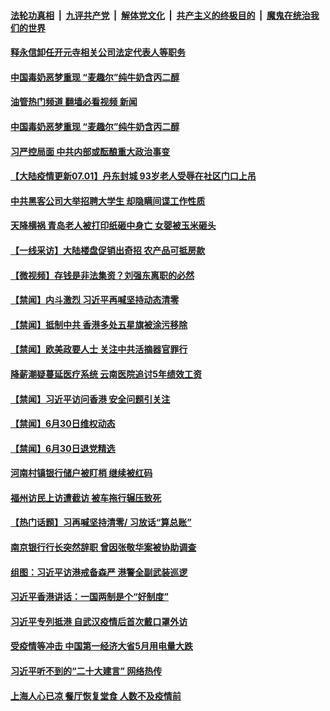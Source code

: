 ####  [法轮功真相](../../../../basic/blob/master/README.md?t=07011501) &nbsp;|&nbsp; [九评共产党](../../../../9ping.md/blob/master/README.md?t=07011501) &nbsp;|&nbsp; [解体党文化](../../../../jtdwh.md/blob/master/README.md?t=07011501)  &nbsp;|&nbsp; [共产主义的终极目的](../../../../gczydzjmd.md/blob/master/README.md?t=07011501) &nbsp;|&nbsp; [魔鬼在统治我们的世界](../../../../mgztzwmdsj.md/blob/master/README.md?t=07011501) 

#### [释永信卸任开元寺相关公司法定代表人等职务](../pages/prog204/a103469123.md?t=07011501) 


#### [中国毒奶恶梦重现 “麦趣尔”纯牛奶含丙二醇](../pages/prog204/a103469081.md?t=07011501) 
#### [油管热门频道 翻墙必看视频 新闻](http://45.76.130.85:81/youtube.html?07011501)
#### [中国毒奶恶梦重现 “麦趣尔”纯牛奶含丙二醇](../pages/prog204/a103469081.md?t=07011501) 

#### [习严控局面 中共内部或酝酿重大政治事变](../pages/prog204/a103469083.md?t=07011501) 

#### [【大陆疫情更新07.01】丹东封城 93岁老人受辱在社区门口上吊](../pages/prog204/a103466333.md?t=07011501) 


#### [中共黑客公司大举招聘大学生 却隐瞒间谍工作性质](../pages/prog204/a103468844.md?t=07011501) 

#### [天降横祸 青岛老人被打印纸砸中身亡 女婴被玉米砸头](../pages/prog204/a103468884.md?t=07011501) 

#### [【一线采访】大陆楼盘促销出奇招 农产品可抵房款](../pages/prog204/a103468858.md?t=07011501) 

#### [【微视频】存钱是非法集资？刘强东离职的必然](../pages/prog204/a103468744.md?t=07011501) 

#### [【禁闻】内斗激烈 习近平再喊坚持动态清零](../pages/prog204/a103468746.md?t=07011501) 

#### [【禁闻】抵制中共 香港多处五星旗被涂污移除](../pages/prog204/a103468754.md?t=07011501) 

#### [【禁闻】欧美政要人士 关注中共活摘器官罪行](../pages/prog204/a103468749.md?t=07011501) 


#### [降薪潮疑蔓延医疗系统 云南医院追讨5年绩效工资](../pages/prog204/a103468724.md?t=07011501) 

#### [【禁闻】习近平访问香港 安全问题引关注](../pages/prog204/a103468742.md?t=07011501) 

#### [【禁闻】6月30日维权动态](../pages/prog204/a103468738.md?t=07011501) 

#### [【禁闻】6月30日退党精选](../pages/prog204/a103468740.md?t=07011501) 

#### [河南村镇银行储户被盯梢 继续被红码](../pages/prog204/a103468582.md?t=07011501) 

#### [福州访民上访遭截访 被车拖行辗压致死](../pages/prog204/a103468568.md?t=07011501) 

#### [【热门话题】习再喊坚持清零/ 习放话“算总账”](../pages/prog204/a103468520.md?t=07011501) 

#### [南京银行行长突然辞职 曾因张敬华案被协助调查](../pages/prog204/a103468538.md?t=07011501) 


#### [组图：习近平访港戒备森严 港警全副武装巡逻](../pages/prog204/a103468488.md?t=07011501) 

#### [习近平香港讲话：一国两制是个“好制度”](../pages/prog204/a103468465.md?t=07011501) 

#### [习近平专列抵港 自武汉疫情后首次戴口罩外访](../pages/prog204/a103468410.md?t=07011501) 

#### [受疫情等冲击 中国第一经济大省5月用电量大跌](../pages/prog204/a103468256.md?t=07011501) 

#### [习近平听不到的“二十大建言” 网络热传](../pages/prog204/a103468415.md?t=07011501) 


#### [上海人心已凉 餐厅恢复堂食 人数不及疫情前](../pages/prog204/a103468107.md?t=07011501) 

<img src='http://gfw-breaker.win/goodnews/indexes/prog204.md' width='0px' height='0px'/>
